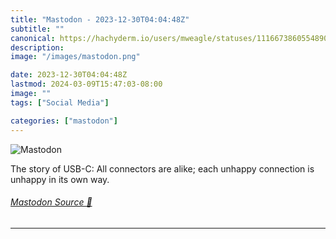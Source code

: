 ```yaml
---
title: "Mastodon - 2023-12-30T04:04:48Z"
subtitle: ""
canonical: https://hachyderm.io/users/mweagle/statuses/111667386055489071
description:
image: "/images/mastodon.png"

date: 2023-12-30T04:04:48Z
lastmod: 2024-03-09T15:47:03-08:00
image: ""
tags: ["Social Media"]

categories: ["mastodon"]
---
```

![Mastodon](/images/mastodon.png)

<p>The story of USB-C: All connectors are alike; each unhappy connection is unhappy in its own way.</p>


###### [Mastodon Source 🐘](https://hachyderm.io/@mweagle/111667386055489071)

___
